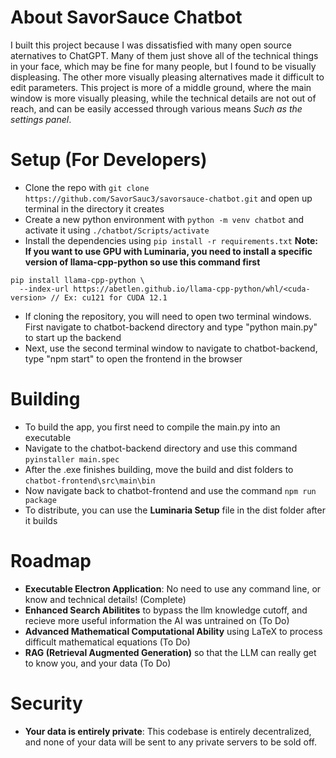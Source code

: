 # About SavorSauce Chatbot
I built this project because I was dissatisfied with many open source aternatives to ChatGPT. Many of them just shove all of the technical things in your face, which may be fine for many people, but I found to be visually displeasing. The other more visually pleasing alternatives made it difficult to edit parameters. This project is more of a middle ground, where the main window is more visually pleasing, while the technical details are not out of reach, and can be easily accessed through various means *Such as the settings panel*.

# Setup (For Developers)
- Clone the repo with `git clone https://github.com/SavorSauc3/savorsauce-chatbot.git` and open up terminal in the directory it creates
- Create a new python environment with `python -m venv chatbot` and activate it using `./chatbot/Scripts/activate`
- Install the dependencies using `pip install -r requirements.txt` **Note: If you want to use GPU with Luminaria, you need to install a specific version of llama-cpp-python so use this command first**
```
pip install llama-cpp-python \
  --index-url https://abetlen.github.io/llama-cpp-python/whl/<cuda-version> // Ex: cu121 for CUDA 12.1
```
- If cloning the repository, you will need to open two terminal windows. First navigate to chatbot-backend directory and type "python main.py" to start up the backend
- Next, use the second terminal window to navigate to chatbot-backend, type "npm start" to open the frontend in the browser

# Building
- To build the app, you first need to compile the main.py into an executable
- Navigate to the chatbot-backend directory and use this command `pyinstaller main.spec`
- After the .exe finishes building, move the build and dist folders to `chatbot-frontend\src\main\bin`
- Now navigate back to chatbot-frontend and use the command `npm run package`
- To distribute, you can use the **Luminaria Setup** file in the dist folder after it builds

# Roadmap
- **Executable Electron Application**: No need to use any command line, or know and technical details! (Complete)
- **Enhanced Search Abilitites** to bypass the llm knowledge cutoff, and recieve more useful information the AI was untrained on (To Do)
- **Advanced Mathematical Computational Ability** using LaTeX to process difficult mathematical equations (To Do)
- **RAG (Retrieval Augmented Generation)** so that the LLM can really get to know you, and your data (To Do)

# Security
- **Your data is entirely private**: This codebase is entirely decentralized, and none of your data will be sent to any private servers to be sold off.
